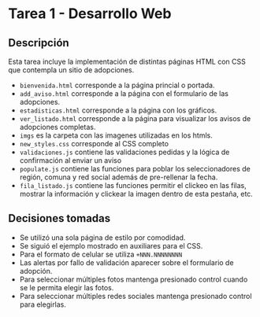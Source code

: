 # Tarea 1 - Desarrollo Web
   
## Descripción
Esta tarea incluye la implementación de distintas páginas HTML con CSS que contempla un sitio de adopciones.

- `bienvenida.html` corresponde a la página princial o portada.
- `add_aviso.html` corresponde a la página con el formulario de las adopciones.
- `estadisticas.html` corresponde a la página con los gráficos.
- `ver_listado.html` corresponde a la página para visualizar los avisos de adopciones completas.
- `imgs` es la carpeta con las imagenes utilizadas en los htmls.
- `new_styles.css` corresponde al CSS completo
- `validaciones.js` contiene las validaciones pedidas y la lógica de confirmación al enviar un aviso
- `populate.js` contiene las funciones para poblar los seleccionadores de región, comuna y red social además de pre-rellenar la fecha.
- `fila_listado.js` contiene las funciones permitir el clickeo en las filas, mostrar la información y clickear la imagen dentro de esta pestaña, etc.




## Decisiones tomadas
- Se utilizó una sola página de estilo por comodidad.
- Se siguió el ejemplo mostrado en auxiliares para el CSS.
- Para el formato de celular se utiliza `+NNN.NNNNNNNN`
- Las alertas por fallo de validación aparecer sobre el formulario de adopción. 
- Para seleccionar múltiples fotos mantenga presionado control cuando se le permita elegir las fotos.
- Para seleccionar múltiples redes sociales mantenga presionado control para elegirlas.
